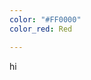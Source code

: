 ```yaml
---
color: "#FF0000"
color_red: Red

---
```

<div style="background-color: {{ page.color }}">

   hi

</div>